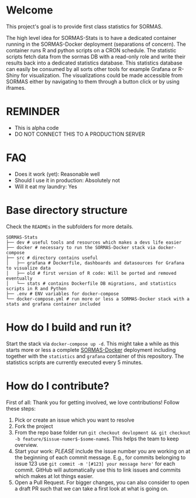 # Welcome
This project's goal is to provide first class statistics for SORMAS.

The high level idea for SORMAS-Stats is to have a dedicated container running in the SORMAS-Docker deployment (separations of concern). The container runs R and python scripts on a CRON schedule. The statistic scripts fetch data from the sormas DB with a read-only role and write their results back into a dedicated statistics database. This statistics database can easily be consumed by all sorts other tools for example Grafana or R-Shiny for visualization. The visualizations could be made accessible from SORMAS either by navigating to them through a button click or by using iframes.

# REMINDER
* This is alpha code
* DO NOT CONNECT THIS TO A PRODUCTION SERVER

# FAQ
* Does it work (yet): Reasonable well
* Should I use it in production: Absolutely not
* Will it eat my laundry: Yes


# Base directory structure
Check the `READMEs` in the subfolders for more details.

```
SORMAS-Stats
├── dev # useful tools and resources which makes a devs life easier
├── docker # necessary to run the SORMAS-Docker stack via docker-compose
├── src # directory contains useful 
│   ├── grafana # Dockerfile, dashboards and datasources for Grafana to visualize data
│   ├── old # first version of R code: Will be ported and removed eventually
│   └── stats # contains Dockerfile DB migrations, and statistics scripts in R and Python
├── .env # ENV variables for docker-compose
└── docker-compose.yml # run more or less a SORMAS-Docker stack with a stats and grafana container included
```

# How do I build and run it?
Start the stack via `docker-compose up -d`. This might take a while as this starts more or less a complete [SORMAS-Docker]() deployment including together with the `statistics` and `grafana` container of this repository. The statistics scripts are currently executed every 5 minutes.

# How do I contribute?
First of all: Thank you for getting involved, we love contributions! Follow these steps:
1. Pick or create an issue which you want to resolve
1. Fork the project
1. From the repo base folder run `git checkout devlopment && git checkout -b feature/$issue-numer$-$some-name$`. This helps the team to keep overview.
1. Start your work: *PLEASE* include the issue number you are working on at the beginning of each commit message. E.g., for commits belonging to issue 123 use `git commit -m '[#123] your message here'` for each commit. GitHub will automatically use this to link issues and commits which makes at lot things easier.
1. Open a Pull Request. For bigger changes, you can also consider to open a draft PR such that we can take a first look at what is going on.